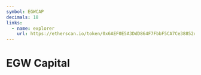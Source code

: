 ```yaml
---
symbol: EGWCAP
decimals: 18
links:
  - name: explorer
    url: https://etherscan.io/token/0x6AEF0E5A3DdD864F7FbbF5CA7Ce38852d39bF4D2
---
```


# EGW Capital
